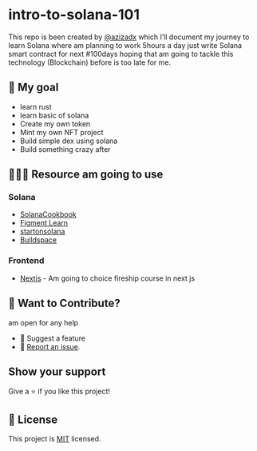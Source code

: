 # intro-to-solana-101 
This repo is been created by [@azizadx](https://github.com/Azizadx) which I’ll document my journey to learn Solana where am planning to work 5hours a day just write Solana smart contract for next #100days hoping that am going to tackle this technology (Blockchain) before is too late for me.

## 🎯 My goal 
* learn rust
* learn basic of solana
* Create my own token 
* Mint my own NFT project
* Build simple dex using solana
* Build something crazy after

## 🏋🏽‍♂️ Resource am going to use 
### Solana 
* [SolanaCookbook](https://solanacookbook.com)
* [Figment Learn](https://learn.figment.io/protocols/solana)
* [startonsolana](https://www.startonsolana.com/#quest-section)
* [Buildspace](https://app.buildspace.so/home)


### Frontend
* [Nextjs](https://fireship.io/courses/react-next-firebase) - Am going to choice fireship course in next js

## 🙌 Want to Contribute?

am open for any help 
* 🤔 Suggest a feature
* 🐛 [Report an issue](../../issues/).

## Show your support

Give a ⭐️ if you like this project!


## 📝 License

This project is [MIT](./MIT.md) licensed.




